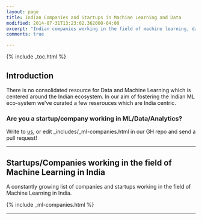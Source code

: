 ```yaml
---
layout: page
title: Indian Companies and Startups in Machine Learning and Data
modified: 2014-07-31T13:23:02.362000-04:00
excerpt: "Indian companies working in the field of machine learning, data and analytics"
comments: true

---
```


{% include _toc.html %}

## Introduction

There is no consolidated resource for Data and Machine Learning which is centered around the Indian ecosystem. In our aim of fostering the Indian ML eco-system we've curated a few reserouces which are India centric.

### Are you a startup/company working in ML/Data/Analytics?

Write to <a href='/contact'>us</a>, or edit _includes/_ml-companies.html in our GH repo and send a pull request!


---

## Startups/Companies working in the field of Machine Learning in India

A constantly growing list of companies and startups working in the field of Machine Learning in India.


{% include _ml-companies.html %}

---
